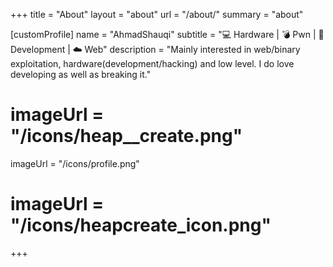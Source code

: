 +++
title = "About"
layout = "about"
url = "/about/"
summary = "about"

[customProfile]
name = "AhmadShauqi"
subtitle = "💻 Hardware | 💣 Pwn | 🚀 Development | ☁️ Web"
description = "Mainly interested in web/binary exploitation, hardware(development/hacking) and low level. I do love developing as well as breaking it."
# imageUrl = "/icons/heap__create.png"
imageUrl = "/icons/profile.png"
# imageUrl = "/icons/heapcreate_icon.png"
+++
